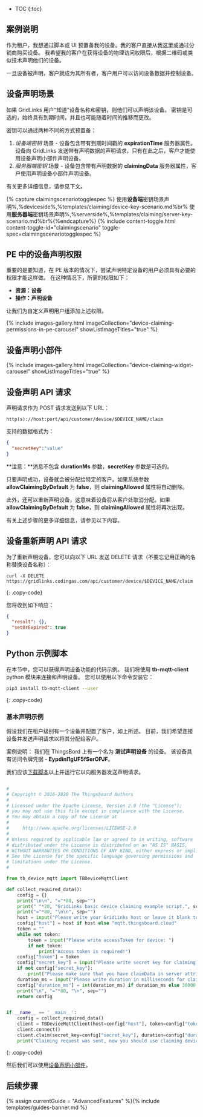 * TOC
{:toc}

## 案例说明

作为租户，我想通过脚本或 UI 预置备我的设备。我的客户直接从我这里或通过分销商购买设备。
我希望我的客户在获得设备的物理访问权限后，根据二维码或类似技术声明他们的设备。

一旦设备被声明，客户就成为其所有者，客户用户可以访问设备数据并控制设备。

## 设备声明场景

如果 GridLinks 用户“知道”设备名称和密钥，则他们可以声明该设备。
密钥是可选的，始终具有到期时间，并且也可能随着时间的推移而更改。

密钥可以通过两种不同的方式预置备：

1. *设备端密钥* 场景 - 设备包含带有到期时间戳的 **expirationTime** 服务器属性。设备向 GridLinks 发送带有声明数据的声明请求，只有在此之后，客户才能使用设备声明小部件声明设备。
2. *服务器端密钥* 场景 - 设备包含带有声明数据的 **claimingData** 服务器属性，客户使用声明设备小部件声明设备。

有关更多详细信息，请参见下文。

{% capture claimingscenariotogglespec %}
使用<b>设备端</b>密钥场景声明%,%deviceside%,%templates/claiming/device-key-scenario.md%br%
使用<b>服务器端</b>密钥场景声明%,%serverside%,%templates/claiming/server-key-scenario.md%br%{%endcapture%}
{% include content-toggle.html content-toggle-id="claimingscenario" toggle-spec=claimingscenariotogglespec %}


## PE 中的设备声明权限

重要的是要知道，在 PE 版本的情况下，尝试声明特定设备的用户必须具有必要的权限才能这样做。
在这种情况下，所需的权限如下：

- **资源：设备**
- **操作：声明设备**

让我们为自定义声明用户组添加上述权限。

{% include images-gallery.html imageCollection="device-claiming-permissions-in-pe-carousel" showListImageTitles="true" %} 

## 设备声明小部件

{% include images-gallery.html imageCollection="device-claiming-widget-carousel" showListImageTitles="true" %} 

## 设备声明 API 请求

声明请求作为 POST 请求发送到以下 URL：

```shell
http(s)://host:port/api/customer/device/$DEVICE_NAME/claim
```

支持的数据格式为：

```json
{
  "secretKey":"value"
}
```

**注意：**消息不包含 **durationMs** 参数，**secretKey** 参数是可选的。

只要声明成功，设备就会被分配给特定的客户。如果系统参数 **allowClaimingByDefault** 为 **false**，则 **claimingAllowed** 属性将自动删除。

此外，还可以重新声明设备，这意味着设备将从客户处取消分配。如果 **allowClaimingByDefault** 为 **false**，则 **claimingAllowed** 属性将再次出现。

有关上述步骤的更多详细信息，请参见以下内容。

## 设备重新声明 API 请求

为了重新声明设备，您可以向以下 URL 发送 DELETE 请求（不要忘记用正确的名称替换设备名称）：

```shell
curl -X DELETE https://gridlinks.codingas.com/api/customer/device/$DEVICE_NAME/claim
```
{: .copy-code}

您将收到如下响应：

```json
{
  "result": {},
  "setOrExpired": true
}
```

## Python 示例脚本

在本节中，您可以获得声明设备功能的代码示例。
我们将使用 **tb-mqtt-client** python 模块来连接和声明设备。
您可以使用以下命令安装它：

```bash
pip3 install tb-mqtt-client --user
```
{: .copy-code}

### 基本声明示例

假设我们在租户级别有一个设备并配置了客户，如上所述。
目前，我们希望连接设备并发送声明请求以将其分配给客户。

案例说明：
我们在 ThingsBord 上有一个名为 **测试声明设备** 的设备。
该设备具有访问令牌凭据 - **Eypdinl1gUF5fSerOPJF**。

我们应该[下载脚本](/docs/{{docsPrefix}}user-guide/resources/claiming-device/basic_claiming_example.py)以上并运行它以向服务器发送声明请求。

```python

#
# Copyright © 2016-2020 The Thingsboard Authors
#
# Licensed under the Apache License, Version 2.0 (the "License");
# you may not use this file except in compliance with the License.
# You may obtain a copy of the License at
#
#     http://www.apache.org/licenses/LICENSE-2.0
#
# Unless required by applicable law or agreed to in writing, software
# distributed under the License is distributed on an "AS IS" BASIS,
# WITHOUT WARRANTIES OR CONDITIONS OF ANY KIND, either express or implied.
# See the License for the specific language governing permissions and
# limitations under the License.
#

from tb_device_mqtt import TBDeviceMqttClient

def collect_required_data():
    config = {}
    print("\n\n", "="*80, sep="")
    print(" "*20, "GridLinks basic device claiming example script.", sep="")
    print("="*80, "\n\n", sep="")
    host = input("Please write your GridLinks host or leave it blank to use default (thingsboard.cloud): ")
    config["host"] = host if host else "mqtt.thingsboard.cloud"
    token = ""
    while not token:
        token = input("Please write accessToken for device: ")
        if not token:
            print("Access token is required!")
    config["token"] = token
    config["secret_key"] = input("Please write secret key for claiming request: ")
    if not config["secret_key"]:
        print("Please make sure that you have claimData in server attributes for device to use this feature without device secret in the claiming request.")
    duration_ms = input("Please write duration in milliseconds for claiming request or leave it blank to use default (30000): ")
    config["duration_ms"] = int(duration_ms) if duration_ms else 30000
    print("\n", "="*80, "\n", sep="")
    return config


if __name__ == '__main__':
    config = collect_required_data()
    client = TBDeviceMqttClient(host=config["host"], token=config["token"])
    client.connect()
    client.claim(secret_key=config["secret_key"], duration=config["duration_ms"]).get()
    print("Claiming request was sent, now you should use claiming device widget to finish the claiming process.")

```
{: .copy-code}

然后我们可以使用[设备声明小部件](#device-claiming-widget)。

## 后续步骤

{% assign currentGuide = "AdvancedFeatures" %}{% include templates/guides-banner.md %}